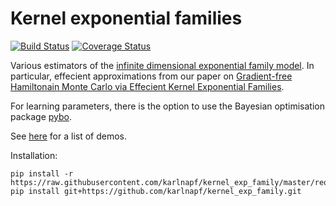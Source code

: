 # Kernel exponential families

[![Build Status](https://travis-ci.org/karlnapf/kernel_exp_family.png)](https://travis-ci.org/karlnapf/kernel_exp_family)
[![Coverage Status](https://coveralls.io/repos/karlnapf/kernel_exp_family/badge.svg?branch=master&service=github)](https://coveralls.io/github/karlnapf/kernel_exp_family?branch=master)

Various estimators of the [infinite dimensional exponential family model](http://arxiv.org/abs/1312.3516). In particular, effecient approximations from our paper on [Gradient-free Hamiltonain Monte Carlo via Effecient Kernel Exponential Families](http://arxiv.org/abs/1506.02564).

For learning parameters, there is the option to use the Bayesian optimisation package [pybo](https://github.com/mwhoffman/pybo).

See [here](https://github.com/karlnapf/kernel_exp_family/tree/master/examples) for a list of demos.

Installation:

    pip install -r https://raw.githubusercontent.com/karlnapf/kernel_exp_family/master/requirements.txt
    pip install git+https://github.com/karlnapf/kernel_exp_family.git


